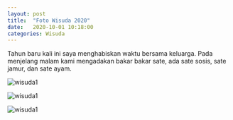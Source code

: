 ```yaml
---
layout: post
title:  "Foto Wisuda 2020"
date:   2020-10-01 10:18:00
categories: Wisuda
---
```


<p>Tahun baru kali ini saya menghabiskan waktu bersama keluarga. Pada menjelang malam kami mengadakan bakar bakar sate, ada sate sosis, sate jamur, dan sate ayam.</p>


<p><img src="{{site.baseurl}}/assets/foto/wisuda/wisuda3.JPG" alt="wisuda1" /></p>
<p><img src="{{site.baseurl}}/assets/foto/wisuda/wisuda1.JPG" alt="wisuda1" /></p>
<p><img src="{{site.baseurl}}/assets/foto/wisuda/wisuda2.JPG" alt="wisuda1" /></p>
